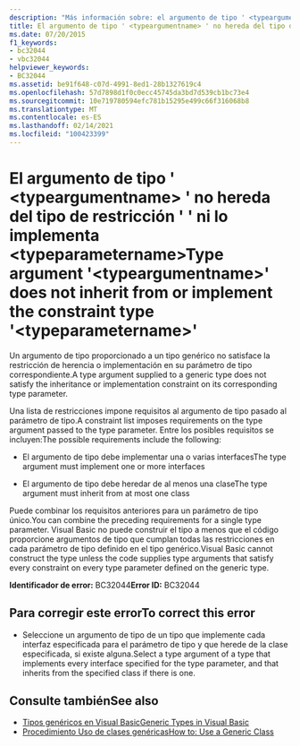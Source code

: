 ```yaml
---
description: "Más información sobre: el argumento de tipo ' <typeargumentname> ' no hereda del tipo de restricción ' ' ni lo implementa <typeparametername>"
title: El argumento de tipo ' <typeargumentname> ' no hereda del tipo de restricción ' ' ni lo implementa <typeparametername>
ms.date: 07/20/2015
f1_keywords:
- bc32044
- vbc32044
helpviewer_keywords:
- BC32044
ms.assetid: be91f648-c07d-4991-8ed1-28b1327619c4
ms.openlocfilehash: 57d7898d1f0c0ecc45745da3bd7d539cb1bc73e4
ms.sourcegitcommit: 10e719780594efc781b15295e499c66f316068b8
ms.translationtype: MT
ms.contentlocale: es-ES
ms.lasthandoff: 02/14/2021
ms.locfileid: "100423399"
---
```

# <a name="type-argument-typeargumentname-does-not-inherit-from-or-implement-the-constraint-type-typeparametername"></a><span data-ttu-id="5770e-103">El argumento de tipo ' \<typeargumentname> ' no hereda del tipo de restricción ' ' ni lo implementa \<typeparametername></span><span class="sxs-lookup"><span data-stu-id="5770e-103">Type argument '\<typeargumentname>' does not inherit from or implement the constraint type '\<typeparametername>'</span></span>

<span data-ttu-id="5770e-104">Un argumento de tipo proporcionado a un tipo genérico no satisface la restricción de herencia o implementación en su parámetro de tipo correspondiente.</span><span class="sxs-lookup"><span data-stu-id="5770e-104">A type argument supplied to a generic type does not satisfy the inheritance or implementation constraint on its corresponding type parameter.</span></span>  
  
 <span data-ttu-id="5770e-105">Una lista de restricciones impone requisitos al argumento de tipo pasado al parámetro de tipo.</span><span class="sxs-lookup"><span data-stu-id="5770e-105">A constraint list imposes requirements on the type argument passed to the type parameter.</span></span> <span data-ttu-id="5770e-106">Entre los posibles requisitos se incluyen:</span><span class="sxs-lookup"><span data-stu-id="5770e-106">The possible requirements include the following:</span></span>  
  
- <span data-ttu-id="5770e-107">El argumento de tipo debe implementar una o varias interfaces</span><span class="sxs-lookup"><span data-stu-id="5770e-107">The type argument must implement one or more interfaces</span></span>  
  
- <span data-ttu-id="5770e-108">El argumento de tipo debe heredar de al menos una clase</span><span class="sxs-lookup"><span data-stu-id="5770e-108">The type argument must inherit from at most one class</span></span>  
  
 <span data-ttu-id="5770e-109">Puede combinar los requisitos anteriores para un parámetro de tipo único.</span><span class="sxs-lookup"><span data-stu-id="5770e-109">You can combine the preceding requirements for a single type parameter.</span></span> <span data-ttu-id="5770e-110">Visual Basic no puede construir el tipo a menos que el código proporcione argumentos de tipo que cumplan todas las restricciones en cada parámetro de tipo definido en el tipo genérico.</span><span class="sxs-lookup"><span data-stu-id="5770e-110">Visual Basic cannot construct the type unless the code supplies type arguments that satisfy every constraint on every type parameter defined on the generic type.</span></span>  
  
 <span data-ttu-id="5770e-111">**Identificador de error:** BC32044</span><span class="sxs-lookup"><span data-stu-id="5770e-111">**Error ID:** BC32044</span></span>  
  
## <a name="to-correct-this-error"></a><span data-ttu-id="5770e-112">Para corregir este error</span><span class="sxs-lookup"><span data-stu-id="5770e-112">To correct this error</span></span>  
  
- <span data-ttu-id="5770e-113">Seleccione un argumento de tipo de un tipo que implemente cada interfaz especificada para el parámetro de tipo y que herede de la clase especificada, si existe alguna.</span><span class="sxs-lookup"><span data-stu-id="5770e-113">Select a type argument of a type that implements every interface specified for the type parameter, and that inherits from the specified class if there is one.</span></span>  
  
## <a name="see-also"></a><span data-ttu-id="5770e-114">Consulte también</span><span class="sxs-lookup"><span data-stu-id="5770e-114">See also</span></span>

- [<span data-ttu-id="5770e-115">Tipos genéricos en Visual Basic</span><span class="sxs-lookup"><span data-stu-id="5770e-115">Generic Types in Visual Basic</span></span>](../programming-guide/language-features/data-types/generic-types.md)
- [<span data-ttu-id="5770e-116">Procedimiento Uso de clases genéricas</span><span class="sxs-lookup"><span data-stu-id="5770e-116">How to: Use a Generic Class</span></span>](../programming-guide/language-features/data-types/how-to-use-a-generic-class.md)
